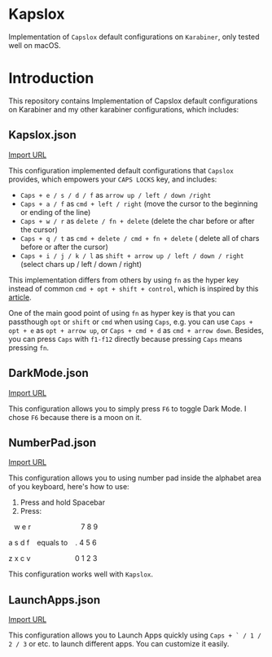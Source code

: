 # Kapslox

Implementation of `Capslox` default configurations on `Karabiner`, only tested well on macOS.

# Introduction

This repository contains Implementation of Capslox default configurations on Karabiner and my other karabiner configurations, which includes:

## Kapslox.json

[Import URL](karabiner://karabiner/assets/complex_modifications/import?url=https://raw.githubusercontent.com/Saafo/Kapslox/main/Kapslox.json)

This configuration implemented default configurations that `Capslox` provides, which empowers your `CAPS LOCKS` key, and includes:

* `Caps + e / s / d / f` as `arrow up / left / down /right`
* `Caps + a / f` as `cmd + left / right` (move the cursor to the beginning or ending of the line)
* `Caps + w / r` as `delete / fn + delete` (delete the char before or after the cursor)
* `Caps + q / t` as `cmd + delete / cmd + fn + delete` ( delete all of chars before or after the cursor)
* `Caps + i / j / k / l` as `shift + arrow up / left / down / right` (select chars up / left / down / right)

This implementation differs from others by using `fn` as the hyper key instead of common `cmd + opt + shift + control`, which is inspired by this [article](https://joey.blue/2021/04/08/Karabiner-Elements-%E4%B9%8B-%E4%BB%8B%E7%BB%8D%E5%92%8C%E4%BD%BF%E7%94%A8%EF%BC%88part-1%EF%BC%89/).

One of the main good point of using `fn` as hyper key is that you can passthough `opt` or `shift` or `cmd` when using `Caps`, e.g. you can use `Caps + opt + e` as `opt + arrow up`, or `Caps + cmd + d` as `cmd + arrow down`. Besides, you can press `Caps` with `f1-f12` directly because pressing `Caps` means pressing `fn`.

## DarkMode.json

[Import URL](karabiner://karabiner/assets/complex_modifications/import?url=https://raw.githubusercontent.com/Saafo/Kapslox/main/DarkMode.json)

This configuration allows you to simply press `F6` to toggle Dark Mode. I chose `F6` because there is a moon on it.

## NumberPad.json

[Import URL](karabiner://karabiner/assets/complex_modifications/import?url=https://raw.githubusercontent.com/Saafo/Kapslox/main/NumberPad.json)

This configuration allows you to using number pad inside the alphabet area of you keyboard, here's how to use:

1. Press and hold Spacebar
2. Press:

&ensp; w e r &ensp; &ensp; &ensp; &ensp; &ensp; &ensp; &ensp; &ensp; &ensp;7 8 9

a s d f &ensp; equals to &ensp; . 4 5 6

z x c v &ensp; &ensp; &ensp; &ensp; &ensp; &ensp; &ensp; &ensp;0 1 2 3

This configuration works well with `Kapslox`.

## LaunchApps.json

[Import URL](karabiner://karabiner/assets/complex_modifications/import?url=https://raw.githubusercontent.com/Saafo/Kapslox/main/LaunchApps.json)

This configuration allows you to Launch Apps quickly using ``Caps + ` / 1 / 2 / 3`` or etc. to launch different apps. You can customize it easily.
